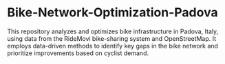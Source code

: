 # Bike-Network-Optimization-Padova
This repository analyzes and optimizes bike infrastructure in Padova, Italy, using data from the RideMovi bike-sharing system and OpenStreetMap. It employs data-driven methods to identify key gaps in the bike network and prioritize improvements based on cyclist demand.
